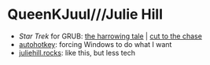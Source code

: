 # QueenKJuul///Julie Hill

- *Star Trek* for GRUB: [the harrowing tale](enterprise.html) | [cut to the chase](https://github.com/queenkjuul/grubtrek)
- [autohotkey](https://github.com/queenkjuul/ahk): forcing Windows to do what I want
- [juliehill.rocks](http://juliehill.rocks): like this, but less tech